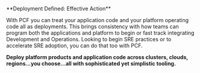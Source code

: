 <br>
**Deployment Defined: Effective Action**

With PCF you can treat your application code and your platform operating code all as deployments. This brings consistency with how teams can program both the applications and platform to begin or fast track integrating Development and Operations. Looking to begin SRE practices or to accelerate SRE adoption, you can do that too with PCF.

**Deploy platform products and application code across clusters, clouds, regions...you choose...all with sophisticated yet simplistic tooling.**
<br>
<br>
